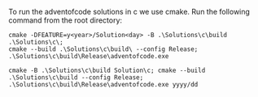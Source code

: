To run the adventofcode solutions in c we use cmake.
Run the following command from the root directory:

```
cmake -DFEATURE=y<year>/Solution<day> -B .\Solutions\c\build .\Solutions\c\; 
cmake --build .\Solutions\c\build\ --config Release; 
.\Solutions\c\build\Release\adventofcode.exe

cmake -B .\Solutions\c\build Solution\c; cmake --build .\Solutions\c\build --config Release; .\Solutions\c\build\Release\adventofcode.exe yyyy/dd
```